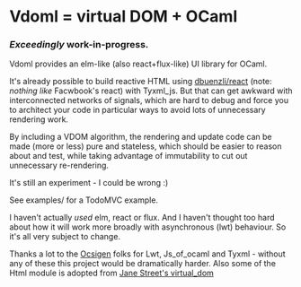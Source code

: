 # Vdoml = virtual DOM + OCaml

### _Exceedingly_ work-in-progress.

Vdoml provides an elm-like (also react+flux-like) UI library for OCaml.

It's already possible to build reactive HTML using [dbuenzli/react](http://erratique.ch/software/react) (note: _nothing like_ Facwbook's react) with Tyxml_js. But that can get awkward with interconnected networks of signals, which are hard to debug and force you to architect your code in particular ways to avoid lots of unnecessary rendering work.

By including a VDOM algorithm, the rendering and update code can be made (more or less) pure and stateless, which should be easier to reason about and test, while taking advantage of immutability to cut out unnecessary re-rendering.

It's still an experiment - I could be wrong :)

See examples/ for a TodoMVC example.

I haven't actually _used_ elm, react or flux. And I haven't thought too hard about how it will work more broadly with asynchronous (lwt) behaviour. So it's all very subject to change.

Thanks a lot to the [Ocsigen](http://ocsigen.org/) folks for Lwt, Js_of_ocaml and Tyxml - without any of these this project would be dramatically harder. Also some of the Html module is adopted from [Jane Street's virtual_dom](https://github.com/janestreet/virtual_dom)
